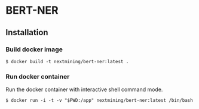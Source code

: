 # BERT-NER

## Installation
### Build docker image
```
$ docker build -t nextmining/bert-ner:latest .
```

### Run docker container
Run the docker container with interactive shell command mode.
```
$ docker run -i -t -v "$PWD:/app" nextmining/bert-ner:latest /bin/bash
```